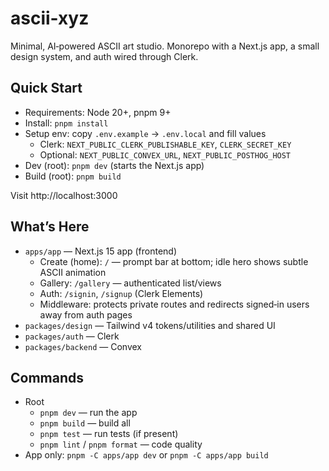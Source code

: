 # ascii-xyz

Minimal, AI‑powered ASCII art studio. Monorepo with a Next.js app, a small design system, and auth wired through Clerk.

## Quick Start

- Requirements: Node 20+, pnpm 9+
- Install: `pnpm install`
- Setup env: copy `.env.example` → `.env.local` and fill values
  - Clerk: `NEXT_PUBLIC_CLERK_PUBLISHABLE_KEY`, `CLERK_SECRET_KEY`
  - Optional: `NEXT_PUBLIC_CONVEX_URL`, `NEXT_PUBLIC_POSTHOG_HOST`
- Dev (root): `pnpm dev` (starts the Next.js app)
- Build (root): `pnpm build`

Visit http://localhost:3000

## What’s Here

- `apps/app` — Next.js 15 app (frontend)
  - Create (home): `/` — prompt bar at bottom; idle hero shows subtle ASCII animation
  - Gallery: `/gallery` — authenticated list/views
  - Auth: `/signin`, `/signup` (Clerk Elements)
  - Middleware: protects private routes and redirects signed‑in users away from auth pages
- `packages/design` — Tailwind v4 tokens/utilities and shared UI
- `packages/auth` — Clerk 
- `packages/backend` — Convex

## Commands

- Root
  - `pnpm dev` — run the app
  - `pnpm build` — build all
  - `pnpm test` — run tests (if present)
  - `pnpm lint` / `pnpm format` — code quality
- App only: `pnpm -C apps/app dev` or `pnpm -C apps/app build`
